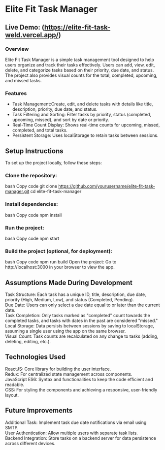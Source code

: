 # Elite Fit Task Manager
## Live Demo: (https://elite-fit-task-weld.vercel.app/)

### Overview
Elite Fit Task Manager is a simple task management tool designed to help users organize and track their tasks effectively. Users can add, view, edit, delete, and categorize tasks based on their priority, due date, and status. The project also provides visual counts for the total, completed, upcoming, and missed tasks.

### Features
- Task Management:Create, edit, and delete tasks with details like title, description, priority, due date, and status.<br/>
- Task Filtering and Sorting: Filter tasks by priority, status (completed, upcoming, missed), and sort by date or priority.<br/>
- Real-Time Count Display: Shows real-time counts for upcoming, missed, completed, and total tasks.<br/>
- Persistent Storage: Uses localStorage to retain tasks between sessions.<br/>


## Setup Instructions
To set up the project locally, follow these steps:

### Clone the repository:

bash
Copy code
git clone https://github.com/yourusername/elite-fit-task-manager.git
cd elite-fit-task-manager
### Install dependencies:

bash
Copy code
npm install
### Run the project:

bash
Copy code
npm start
### Build the project (optional, for deployment):

bash
Copy code
npm run build
Open the project: Go to http://localhost:3000 in your browser to view the app.

## Assumptions Made During Development
Task Structure: Each task has a unique ID, title, description, due date, priority (High, Medium, Low), and status (Completed, Pending).<br/>
Due Date: Users can only select a due date equal to or later than the current date.<br/>
Task Completion: Only tasks marked as "completed" count towards the completed tasks, and tasks with dates in the past are considered "missed."<br/>
Local Storage: Data persists between sessions by saving to localStorage, assuming a single user using the app on the same browser.<br/>
Visual Count: Task counts are recalculated on any change to tasks (adding, deleting, editing, etc.).<br/>

## Technologies Used
ReactJS: Core library for building the user interface.<br/>
Redux: For centralized state management across components.<br/>
JavaScript ES6: Syntax and functionalities to keep the code efficient and readable.<br/>
CSS: For styling the components and achieving a responsive, user-friendly layout.<br/>
## Future Improvements
Additional Task: Implement task due date notifications via email using SMTP.<br/>
User Authentication: Allow multiple users with separate task lists.<br/>
Backend Integration: Store tasks on a backend server for data persistence across different devices.<br/>
